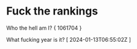# Fuck the rankings

Who the hell am I?
{ 1061704 }

What fucking year is it?
[ 2024-01-13T06:55:02Z ]
